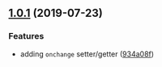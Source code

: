 ## [1.0.1](https://github.com/advanced-rest-client/star-rating/compare/1.0.0...1.0.1) (2019-07-23)


### Features

* adding `onchange` setter/getter ([934a08f](https://github.com/advanced-rest-client/star-rating/commit/934a08f))



